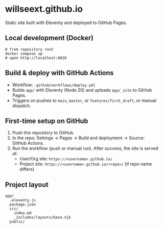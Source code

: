 # willseext.github.io

Static site built with Eleventy and deployed to GitHub Pages.

## Local development (Docker)
```fish
# from repository root
docker compose up
# open http://localhost:8010
```

## Build & deploy with GitHub Actions
- Workflow: `.github/workflows/deploy.yml`
- Builds `app/` with Eleventy (Node 20) and uploads `app/_site` to GitHub Pages.
- Triggers on pushes to `main`, `master`, or `features/first_draft`, or manual dispatch.

## First-time setup on GitHub
1. Push this repository to GitHub.
2. In the repo: Settings → Pages → Build and deployment → Source: GitHub Actions.
3. Run the workflow (push or manual run). After success, the site is served at:
   - User/Org site: `https://<username>.github.io/`
   - Project site: `https://<username>.github.io/<repo>/` (if repo name differs)

## Project layout
```
app/
  .eleventy.js
  package.json
  src/
    index.md
    _includes/layouts/base.njk
  public/
```
